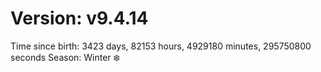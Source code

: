 # Version: v9.4.14
Time since birth: 3423 days, 82153 hours, 4929180 minutes, 295750800 seconds
Season: Winter ❄️
